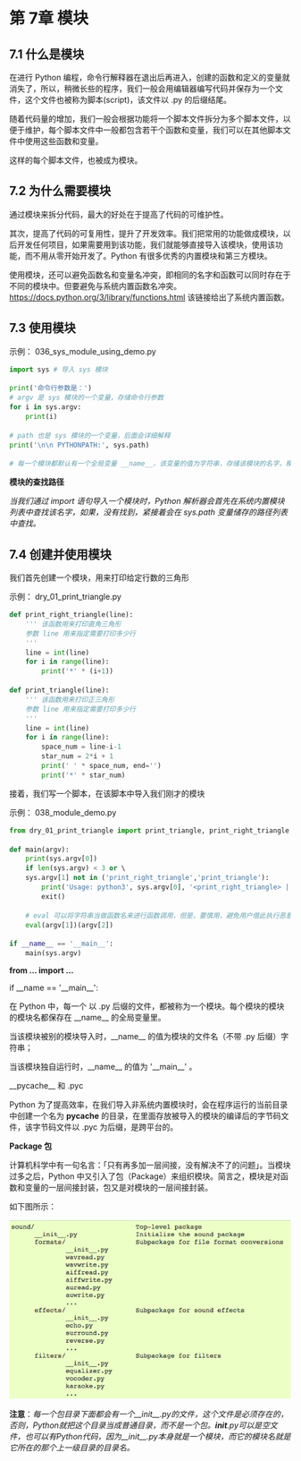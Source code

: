 # 第 7章	 模块

## 7.1 什么是模块

在进行 Python 编程，命令行解释器在退出后再进入，创建的函数和定义的变量就消失了，所以，稍微长些的程序，我们一般会用编辑器编写代码并保存为一个文件，这个文件也被称为脚本(script)，该文件以 .py 的后缀结尾。

随着代码量的增加，我们一般会根据功能将一个脚本文件拆分为多个脚本文件，以便于维护，每个脚本文件中一般都包含若干个函数和变量，我们可以在其他脚本文件中使用这些函数和变量。

这样的每个脚本文件，也被成为模块。

## 7.2 为什么需要模块

通过模块来拆分代码，最大的好处在于提高了代码的可维护性。

其次，提高了代码的可复用性，提升了开发效率。我们把常用的功能做成模块，以后开发任何项目，如果需要用到该功能，我们就能够直接导入该模块，使用该功能，而不用从零开始开发了。Python 有很多优秀的内置模块和第三方模块。

使用模块，还可以避免函数名和变量名冲突，即相同的名字和函数可以同时存在于不同的模块中。但要避免与系统内置函数名冲突。https://docs.python.org/3/library/functions.html 该链接给出了系统内置函数。

## 7.3 使用模块

示例： 036_sys_module_using_demo.py

```python
import sys # 导入 sys 模块   

print('命令行参数是：')  
# argv 是 sys 模块的一个变量，存储命令行参数  
for i in sys.argv:      
    print(i)   
    
# path 也是 sys 模块的一个变量，后面会详细解释  
print('\n\n PYTHONPATH:', sys.path)   

# 每一个模块都默认有一个全局变量 __name__，该变量的值为字符串，存储该模块的名字，模块的名字即模块文件去除后缀 .py 之后的那个字符串，sys 模块的模块文件为sys.py，模块名为 sys  print('\n\nsys 模块的名字是', sys.__name__)
```

**模块的查找路径**

*当我们通过 import 语句导入一个模块时，Python 解析器会首先在系统内置模块列表中查找该名字，如果，没有找到，紧接着会在 sys.path 变量储存的路径列表中查找。*

## 7.4 创建并使用模块

我们首先创建一个模块，用来打印给定行数的三角形

示例： dry_01_print_triangle.py 

```python
def print_right_triangle(line):      
    ''' 该函数用来打印直角三角形          
    参数 line 用来指定需要打印多少行      
    '''      
    line = int(line)      
    for i in range(line):          
        print('*' * (i+1))   
        
def print_triangle(line):      
    ''' 该函数用来打印正三角形          
    参数 line 用来指定需要打印多少行      
    '''      
    line = int(line)      
    for i in range(line):          
        space_num = line-i-1          
        star_num = 2*i + 1          
        print(' ' * space_num, end='')  
        print('*' * star_num)
```

接着，我们写一个脚本，在该脚本中导入我们刚才的模块

示例： 038_module_demo.py

```python
from dry_01_print_triangle import print_triangle, print_right_triangle  import sys   

def main(argv):      
    print(sys.argv[0])      
    if len(sys.argv) < 3 or \      
    sys.argv[1] not in ('print_right_triangle','print_triangle'):
        print('Usage: python3', sys.argv[0], '<print_right_triangle> | <print_triangle>', '<5>')
        exit()       
        
    # eval 可以将字符串当做函数名来进行函数调用，但是，要慎用，避免用户借此执行恶意代码      
    eval(argv[1])(argv[2])   

if __name__ == '__main__':      
    main(sys.argv)
```

**from … import …**

if \_\_name == '\_\_main\_\_':

在 Python 中，每一个 以 .py 后缀的文件，都被称为一个模块。每个模块的模块的模块名都保存在 \_\_name\_\_ 的全局变量里。

当该模块被别的模块导入时，\_\_name\_\_ 的值为模块的文件名（不带 .py 后缀）字符串；

当该模块独自运行时，\_\_name\_\_ 的值为 '\_\_main\_\_' 。

\_\_pycache\_\_ 和 .pyc

Python 为了提高效率，在我们导入非系统内置模块时，会在程序运行的当前目录中创建一个名为 __pycache__ 的目录，在里面存放被导入的模块的编译后的字节码文件，该字节码文件以 .pyc 为后缀，是跨平台的。

**Package 包**

计算机科学中有一句名言：「只有再多加一层间接，没有解决不了的问题」。当模块过多之后，Python 中又引入了包（Package）来组织模块。简言之，模块是对函数和变量的一层间接封装，包又是对模块的一层间接封装。

如下图所示：

![](/assets/屏幕快照_2018-01-05_下午5.48.59.png)

**注意**：*每一个包目录下面都会有一个__init__.py的文件，这个文件是必须存在的，否则，Python就把这个目录当成普通目录，而不是一个包。__init__.py可以是空文件，也可以有Python代码，因为__init__.py本身就是一个模块，而它的模块名就是它所在的那个上一级目录的目录名。*





